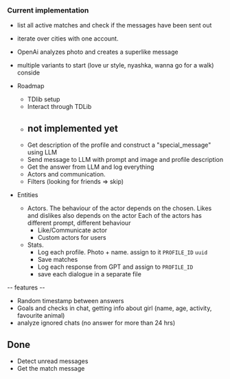 ### Current implementation
- list all active matches and check if the messages have been sent out
- iterate over cities with one account.
- OpenAi analyzes photo and creates a superlike message
- multiple variants to start (love ur style, nyashka, wanna go for a walk) conside

- Roadmap
    - TDlib setup
    - Interact through TDLib
    - ## not implemented yet
    - Get description of the profile and construct a "special_message" using LLM
    - Send message to LLM with prompt and image and profile description
    - Get the answer from LLM and log everything
    - Actors and communication.
    - Filters (looking for friends => skip)
- Entities
    - Actors. The behaviour of the actor depends on the chosen.
      Likes and dislikes also depends on the actor
      Each of the actors has different prompt, different behaviour
      - Like/Communicate actor
      - Custom actors for users
    - Stats.
        - Log each profile. Photo + name. assign to it `PROFILE_ID`  `uuid`
        - Save matches
        - Log each response from GPT and assign to `PROFILE_ID`
        - save each dialogue in a separate file

-- features --
- Random timestamp between answers
- Goals and checks in chat, getting info about girl (name, age, activity, favourite animal)
- analyze ignored chats (no answer for more than 24 hrs)

## Done
- Detect unread messages
- Get the match message

